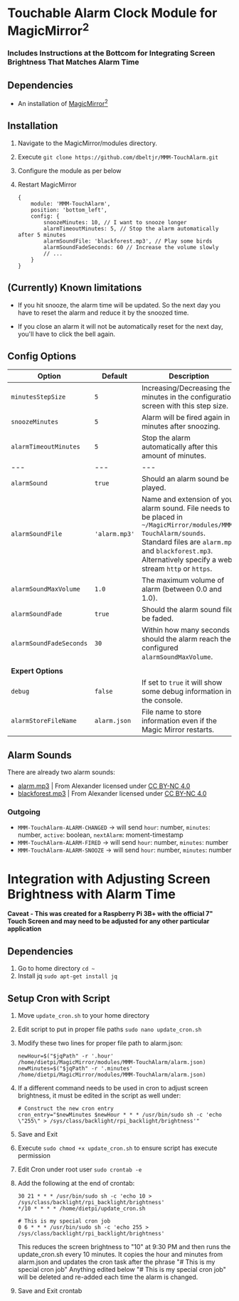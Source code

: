 # Touchable Alarm Clock Module for MagicMirror<sup>2</sup>
### Includes Instructions at the Bottcom for Integrating Screen Brightness That Matches Alarm Time

## Dependencies

* An installation of [MagicMirror<sup>2</sup>](https://github.com/MichMich/MagicMirror)

## Installation

1. Navigate to the MagicMirror/modules directory.
1. Execute `git clone https://github.com/dbeltjr/MMM-TouchAlarm.git`
1. Configure the module as per below
1. Restart MagicMirror

    ```
    {
        module: 'MMM-TouchAlarm',
        position: 'bottom_left',
        config: {
            snoozeMinutes: 10, // I want to snooze longer
            alarmTimeoutMinutes: 5, // Stop the alarm automatically after 5 minutes
            alarmSoundFile: 'blackforest.mp3', // Play some birds
            alarmSoundFadeSeconds: 60 // Increase the volume slowly
            // ...
        }
    }
    ```

## (Currently) Known limitations

* If you hit snooze, the alarm time will be updated. So the next day you have to reset the alarm and reduce it by the snoozed time.

* If you close an alarm it will not be automatically reset for the next day, you'll have to click the bell again.


## Config Options

| **Option** | **Default** | **Description** |
| ---                     | --- | --- |
| `minutesStepSize`       | `5` | Increasing/Decreasing the minutes in the configuration screen with this step size. |
| `snoozeMinutes`         | `5` | Alarm will be fired again in x minutes after snoozing. |
| `alarmTimeoutMinutes`   | `5` | Stop the alarm automatically after this amount of minutes. |
| ---                     | --- | --- |
| `alarmSound`            | `true` | Should an alarm sound be played. |
| `alarmSoundFile`        | `'alarm.mp3'` | Name and extension of your alarm sound. File needs to be placed in `~/MagicMirror/modules/MMM-TouchAlarm/sounds`. Standard files are `alarm.mp3` and `blackforest.mp3`.  Alternatively specify a web stream `http` or `https`. |
| `alarmSoundMaxVolume`   | `1.0` | The maximum volume of alarm (between 0.0 and 1.0). |
| `alarmSoundFade`        | `true` | Should the alarm sound file be faded. |
| `alarmSoundFadeSeconds` | `30` | Within how many seconds should the alarm reach the configured `alarmSoundMaxVolume`. |
|                         | | |
| **Expert Options**      | | |
| `debug`                 | `false` | If set to `true` it will show some debug information in the console. |
| `alarmStoreFileName`    | `alarm.json` | File name to store information even if the Magic Mirror restarts. |

## Alarm Sounds

There are already two alarm sounds:

* [alarm.mp3](http://www.orangefreesounds.com/mp3-alarm-clock/) | From Alexander licensed under [CC BY-NC 4.0](https://creativecommons.org/licenses/by-nc/4.0/)
* [blackforest.mp3](http://www.orangefreesounds.com/coo-coo-clock-sound/) | From Alexander licensed under [CC BY-NC 4.0](https://creativecommons.org/licenses/by-nc/4.0/)

### Outgoing

* `MMM-TouchAlarm-ALARM-CHANGED` -> will send `hour`: number, `minutes`: number, `active`: boolean, `nextAlarm`: moment-timestamp
* `MMM-TouchAlarm-ALARM-FIRED`   -> will send `hour`: number, `minutes`: number
* `MMM-TouchAlarm-ALARM-SNOOZE`  -> will send `hour`: number, `minutes`: number

# Integration with Adjusting Screen Brightness with Alarm Time

**Caveat - This was created for a Raspberry Pi 3B+ with the official 7" Touch Screen and may need to be adjusted for any other particular application**

## Dependencies

1. Go to home directory `cd ~`
1. Install jq `sudo apt-get install jq`

## Setup Cron with Script

1. Move `update_cron.sh` to your home directory
1. Edit script to put in proper file paths `sudo nano update_cron.sh`
1. Modify these two lines for proper file path to alarm.json:
	```
	newHour=$("$jqPath" -r '.hour' /home/dietpi/MagicMirror/modules/MMM-TouchAlarm/alarm.json)
	newMinutes=$("$jqPath" -r '.minutes' /home/dietpi/MagicMirror/modules/MMM-TouchAlarm/alarm.json)
	```
1. If a different command needs to be used in cron to adjust screen brightness, it must be edited in the script as well under:
	```
	# Construct the new cron entry
	cron_entry="$newMinutes $newHour * * * /usr/bin/sudo sh -c 'echo \"255\" > /sys/class/backlight/rpi_backlight/brightness'"
	```
1. Save and Exit
1. Execute `sudo chmod +x update_cron.sh` to ensure script has execute permission
1. Edit Cron under root user `sudo crontab -e`

1. Add the following at the end of crontab:
	```
	30 21 * * * /usr/bin/sudo sh -c 'echo 10 > /sys/class/backlight/rpi_backlight/brightness'
	*/10 * * * * /home/dietpi/update_cron.sh

	# This is my special cron job
	0 6 * * * /usr/bin/sudo sh -c 'echo 255 > /sys/class/backlight/rpi_backlight/brightness'
	```
	This reduces the screen brightness to "10" at 9:30 PM and then runs the update_cron.sh every 10 minutes. It copies the hour and minutes from alarm.json and updates the cron task after the phrase "# This is my special cron job"
	Anything edited below "# This is my special cron job" will be deleted and re-added each time the alarm is changed.
1. Save and Exit crontab